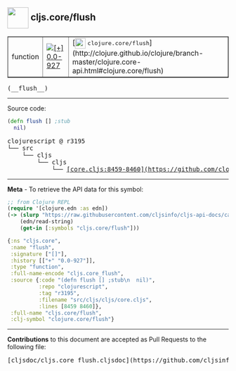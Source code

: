 ## <img width="48px" valign="middle" src="http://i.imgur.com/Hi20huC.png"> cljs.core/flush

 <table border="1">
<tr>

<td>function</td>
<td><a href="https://github.com/cljsinfo/cljs-api-docs/tree/0.0-927"><img valign="middle" alt="[+] 0.0-927" src="https://img.shields.io/badge/+-0.0--927-lightgrey.svg"></a> </td>
<td>
[<img height="24px" valign="middle" src="http://i.imgur.com/1GjPKvB.png"> <samp>clojure.core/flush</samp>](http://clojure.github.io/clojure/branch-master/clojure.core-api.html#clojure.core/flush)
</td>
</tr>
</table>

 <samp>
(__flush__)<br>
</samp>

---





Source code:

```clj
(defn flush [] ;stub
  nil)
```

 <pre>
clojurescript @ r3195
└── src
    └── cljs
        └── cljs
            └── <ins>[core.cljs:8459-8460](https://github.com/clojure/clojurescript/blob/r3195/src/cljs/cljs/core.cljs#L8459-L8460)</ins>
</pre>


---

__Meta__ - To retrieve the API data for this symbol:

```clj
;; from Clojure REPL
(require '[clojure.edn :as edn])
(-> (slurp "https://raw.githubusercontent.com/cljsinfo/cljs-api-docs/catalog/cljs-api.edn")
    (edn/read-string)
    (get-in [:symbols "cljs.core/flush"]))
```

```clj
{:ns "cljs.core",
 :name "flush",
 :signature ["[]"],
 :history [["+" "0.0-927"]],
 :type "function",
 :full-name-encode "cljs.core_flush",
 :source {:code "(defn flush [] ;stub\n  nil)",
          :repo "clojurescript",
          :tag "r3195",
          :filename "src/cljs/cljs/core.cljs",
          :lines [8459 8460]},
 :full-name "cljs.core/flush",
 :clj-symbol "clojure.core/flush"}

```

---

__Contributions__ to this document are accepted as Pull Requests to the following file:

 <pre>
[cljsdoc/cljs.core_flush.cljsdoc](https://github.com/cljsinfo/cljs-api-docs/blob/master/cljsdoc/cljs.core_flush.cljsdoc)
</pre>

